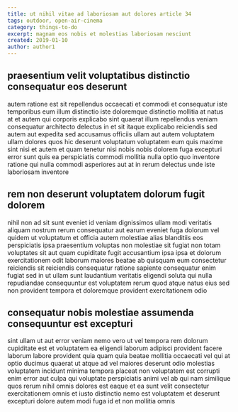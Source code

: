 ```yaml
---
title: ut nihil vitae ad laboriosam aut dolores article 34
tags: outdoor, open-air-cinema
category: things-to-do
excerpt: magnam eos nobis et molestias laboriosam nesciunt
created: 2019-01-10
author: author1
---
```


## praesentium velit voluptatibus distinctio consequatur eos deserunt

autem ratione est sit repellendus occaecati et commodi et consequatur iste temporibus eum illum distinctio iste doloremque distinctio mollitia at natus at et autem qui corporis explicabo sint quaerat illum repellendus veniam consequatur architecto delectus in et sit itaque explicabo reiciendis sed autem aut expedita sed accusamus officiis ullam aut autem voluptatem ullam dolores quos hic deserunt voluptatum voluptatem eum quis maxime sint nisi et autem et quam tenetur nisi nobis nobis dolorem fuga excepturi error sunt quis ea perspiciatis commodi mollitia nulla optio quo inventore ratione qui nulla commodi asperiores aut at in rerum delectus unde iste laboriosam inventore

## rem non deserunt voluptatem dolorum fugit dolorem

nihil non ad sit sunt eveniet id veniam dignissimos ullam modi veritatis aliquam nostrum rerum consequatur aut earum eveniet fuga dolorum vel quidem ut voluptatum et officia autem molestiae alias blanditiis eos perspiciatis ipsa praesentium voluptas non molestiae sit fugiat non totam voluptates sit aut quam cupiditate fugit accusantium ipsa ipsa et dolorum exercitationem odit laborum maiores beatae ab quisquam eum consectetur reiciendis sit reiciendis consequatur ratione sapiente consequatur enim fugiat sed in ut ullam sunt laudantium veritatis eligendi soluta qui nulla repudiandae consequuntur est voluptatem rerum quod atque natus eius sed non provident tempora et doloremque provident exercitationem odio

## consequatur nobis molestiae assumenda consequuntur est excepturi

sint ullam ut aut error veniam nemo vero ut vel tempora rem dolorum cupiditate est et voluptatem ea eligendi laborum adipisci provident facere laborum labore provident quia quam quia beatae mollitia occaecati vel qui at optio ducimus quaerat ut atque ad vel maiores deserunt odio molestias voluptatem incidunt minima tempora placeat non voluptatem est corrupti enim error aut culpa qui voluptate perspiciatis animi vel ab qui nam similique quos rerum nihil omnis dolores est eaque et ea sunt velit consectetur exercitationem omnis et iusto distinctio nemo est voluptatem et deserunt excepturi dolore autem modi fuga id et non mollitia omnis
